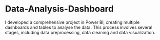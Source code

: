 # Data-Analysis-Dashboard
I developed a comprehensive project in Power BI, creating multiple dashboards and tables to analyse the data. This process involves several stages, including data preprocessing, data cleaning and data visualization.
